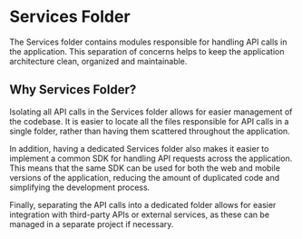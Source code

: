 # Services Folder

The Services folder contains modules responsible for handling API calls in the application. This separation of concerns helps to keep the application architecture clean, organized and maintainable. 

## Why Services Folder?

Isolating all API calls in the Services folder allows for easier management of the codebase. It is easier to locate all the files responsible for API calls in a single folder, rather than having them scattered throughout the application. 

In addition, having a dedicated Services folder also makes it easier to implement a common SDK for handling API requests across the application. This means that the same SDK can be used for both the web and mobile versions of the application, reducing the amount of duplicated code and simplifying the development process. 

Finally, separating the API calls into a dedicated folder allows for easier integration with third-party APIs or external services, as these can be managed in a separate project if necessary.